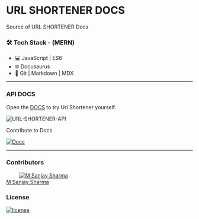 # URL SHORTENER DOCS

Source of URL SHORTENER Docs

### 🛠 Tech Stack - (MERN)

- 💻 JavaScript | ES6
- 🌐 Docusaurus
- 🔧 Git | Markdown | MDX

---

### API DOCS

Open the [DOCS](https://msanjaysharma.github.io/URL-SHORTENER) to try Url Shortener yourself.

![URL-SHORTENER-API](https://user-images.githubusercontent.com/65958268/88838479-3be1c300-d1f7-11ea-95d0-5b2ce0cab114.png)

Contribute to Docs

[![Docs](https://img.shields.io/badge/Contribute-Docs-blue?style=flat&logo=github)](https://github.com/MSanjaySharma/DOCS/tree/master/URL-SHORTENER)

---

### Contributors

&nbsp;&nbsp;&nbsp;&nbsp;&nbsp;&nbsp;&nbsp;&nbsp;&nbsp;<a href="https://github.com/MSanjaySharma"><img src="https://avatars3.githubusercontent.com/u/65958268?s=40" alt="M Sanjay Sharma" /></a></br>
[M Sanjay Sharma](https://github.com/MSanjaySharma)

### License

[![license](https://img.shields.io/badge/license-MIT-green?style=flat-square)](https://github.com/MSanjaySharma/DOCS/URL-SHORTENER/blob/master/LICENSE)
